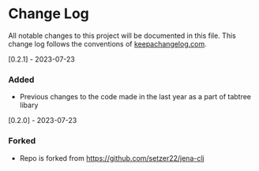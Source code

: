 # Change Log
All notable changes to this project will be documented in this file. This change log follows the conventions of [keepachangelog.com](http://keepachangelog.com/).

[0.2.1] - 2023-07-23

### Added

- Previous changes to the code made in the last year as a part of tabtree libary

[0.2.0] - 2023-07-23

### Forked

- Repo is forked from https://github.com/setzer22/jena-clj
